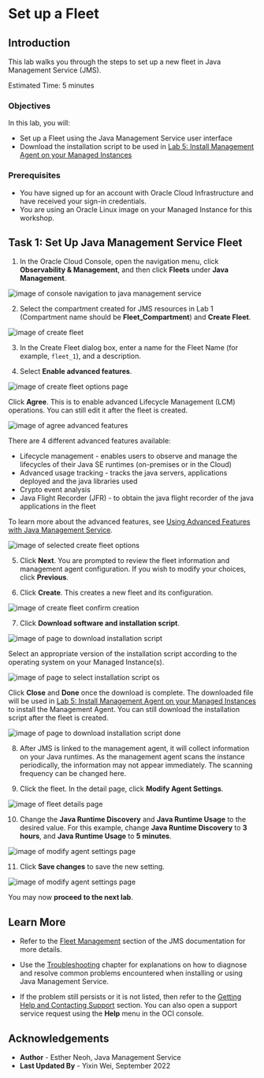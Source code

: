# Set up a Fleet

## Introduction

This lab walks you through the steps to set up a new fleet in Java Management Service (JMS).

Estimated Time: 5 minutes

### Objectives

In this lab, you will:

* Set up a Fleet using the Java Management Service user interface
* Download the installation script to be used in [Lab 5: Install Management Agent on your Managed Instances](?lab=set-up-of-management-agent)

### Prerequisites

* You have signed up for an account with Oracle Cloud Infrastructure and have received your sign-in credentials.
* You are using an Oracle Linux image on your Managed Instance for this workshop.

## Task 1: Set Up Java Management Service Fleet

1. In the Oracle Cloud Console, open the navigation menu, click **Observability & Management**, and then click **Fleets** under **Java Management**.

  ![image of console navigation to java management service](images/console-navigation-jms.png)

2. Select the compartment created for JMS resources in Lab 1 (Compartment name should be **Fleet_Compartment**) and **Create Fleet**.

  ![image of create fleet](images/create-fleet-create-new.png)

3. In the Create Fleet dialog box, enter a name for the Fleet Name (for example, `fleet_1`), and a description.

4. Select **Enable advanced features**.

  ![image of create fleet options page](images/create-fleet.png)

  Click **Agree**. This is to enable advanced Lifecycle Management (LCM) operations. You can still edit it after the fleet is created.

  ![image of agree advanced features](images/select-advanced-agree.png)

  There are 4 different advanced features available:
  * Lifecycle management - enables users to observe and manage the lifecycles of their Java SE runtimes (on-premises or in the Cloud)
  * Advanced usage tracking - tracks the java servers, applications deployed and the java libraries used
  * Crypto event analysis 
  * Java Flight Recorder (JFR) - to obtain the java flight recorder of the java applications in the fleet

  To learn more about the advanced features, see [Using Advanced Features with Java Management Service](https://apexapps.oracle.com/pls/apex/dbpm/r/livelabs/view-workshop?wid=3202).

  ![image of selected create fleet options](images/create-fleet-advanced-feature.png)

5. Click **Next**. You are prompted to review the fleet information and management agent configuration. If you wish to modify your choices, click **Previous**.

6. Click **Create**. This creates a new fleet and its configuration.

  ![image of create fleet confirm creation](images/create-fleet-create.png)

7. Click **Download software and installation script**.

  ![image of page to download installation script](images/download-installation-script.png)

  Select an appropriate version of the installation script according to the operating system on your Managed Instance(s).

  ![image of page to select installation script os](images/download-installation-script-os.png)

  Click **Close** and **Done** once the download is complete. The downloaded file will be used in [Lab 5: Install Management Agent on your Managed Instances](?lab=set-up-of-management-agent) to install the Management Agent. You can still download the installation script after the fleet is created.

  ![image of page to download installation script done](images/download-installation-script-done.png)

8. After JMS is linked to the management agent, it will collect information on your Java runtimes. As the management agent scans the instance periodically, the information may not appear immediately. The scanning frequency can be changed here.

9. Click the fleet. In the detail page, click **Modify Agent Settings**.

  ![image of fleet details page](images/fleet-details-page-new.png)

10. Change the **Java Runtime Discovery** and **Java Runtime Usage** to the desired value. For this example, change **Java Runtime Discovery** to **3 hours**, and **Java Runtime Usage** to **5 minutes**.

  ![image of modify agent settings page](images/fleet-modify-agent-settings-new.png)

11. Click **Save changes** to save the new setting.

  ![image of modify agent settings page](images/fleet-modify-agent-settings-save.png)

You may now **proceed to the next lab**.

## Learn More

* Refer to the [Fleet Management](https://docs.oracle.com/en-us/iaas/jms/doc/fleet-management.html) section of the JMS documentation for more details.

* Use the [Troubleshooting](https://docs.oracle.com/en-us/iaas/jms/doc/troubleshooting.html#GUID-2D613C72-10F3-4905-A306-4F2673FB1CD3) chapter for explanations on how to diagnose and resolve common problems encountered when installing or using Java Management Service.

* If the problem still persists or it is not listed, then refer to the [Getting Help and Contacting Support](https://docs.oracle.com/en-us/iaas/Content/GSG/Tasks/contactingsupport.htm) section. You can also open a support service request using the **Help** menu in the OCI console.



## Acknowledgements

* **Author** - Esther Neoh, Java Management Service
* **Last Updated By** - Yixin Wei, September 2022
